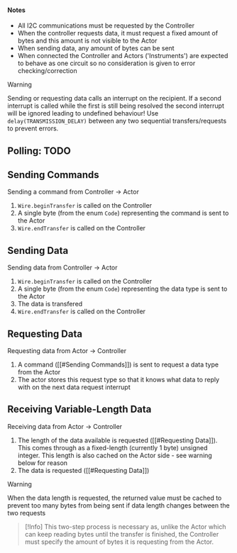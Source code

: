 #### Notes
- All I2C communications must be requested by the Controller
- When the controller requests data, it must request a fixed amount of bytes and this amount is not visible to the Actor
- When sending data, any amount of bytes can be sent
- When connected the Controller and Actors ('Instruments') are expected to behave as one circuit so no consideration is given to error checking/correction

>[!warning] 
>Sending or requesting data calls an interrupt on the recipient. If a second interrupt is called while the first is still being resolved the second interrupt will be ignored leading to undefined behaviour! Use `delay(TRANSMISSION_DELAY)` between any two sequential transfers/requests to prevent errors.

## Polling: TODO
## Sending Commands
Sending a command from Controller → Actor
1. `Wire.beginTransfer` is called on the Controller
2. A single byte (from the enum `Code`) representing the command is sent to the Actor
3. `Wire.endTransfer` is called on the Controller
## Sending Data
Sending data from Controller → Actor
1. `Wire.beginTransfer` is called on the Controller
2. A single byte (from the enum `Code`) representing the data type is sent to the Actor
3. The data is transfered
4. `Wire.endTransfer` is called on the Controller

## Requesting Data
Requesting data from Actor → Controller
1. A command ([[#Sending Commands]]) is sent to request a data type from the Actor
2. The actor stores this request type so that it knows what data to reply with on the next data request interrupt

## Receiving Variable-Length Data
Receiving data from Actor → Controller
1. The length of the data available is requested ([[#Requesting Data]]). This comes through as a fixed-length (currently 1 byte) unsigned integer. This length is also cached on the Actor side - see warning below for reason
2. The data is requested ([[#Requesting Data]])

>[!warning] 
>When the data length is requested, the returned value must be cached to prevent too many bytes from being sent if data length changes between the two requests

>[!Info] 
>This two-step process is necessary as, unlike the Actor which can keep reading bytes until the transfer is finished, the Controller must specify the amount of bytes it is requesting from the Actor.

